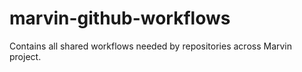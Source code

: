 # marvin-github-workflows
Contains all shared workflows needed by repositories across Marvin project.
